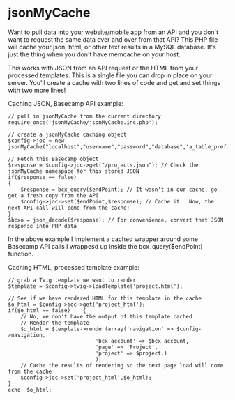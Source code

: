 jsonMyCache
===========

Want to pull data into your website/mobile app from an API and you don't want to request the same data over and over from that API?  This PHP file will cache your json, html, or other text results in a MySQL database.  It's just the thing when you don't have memcache on your host.

This works with JSON from an API request or the HTML from your processed templates.  This is a single file you can drop in place on your server.  You'll create a cache with two lines of code and get and set things with two more lines!

Caching JSON, Basecamp API example:

	// pull in jsonMyCache from the current directory
	require_once('jsonMyCache/jsonMyCache.inc.php');

	// create a jsonMyCache caching object
	$config->joc = new jsonMyCache("localhost","username","password","database",'a_table_prefix_namespace'); 

	// Fetch this Basecamp object
	$response = $config->joc->get("/projects.json"); // Check the jsonMyCache namespace for this stored JSON
	if($response == false)
	{
    	$response = bcx_query($endPoint); // It wasn't in our cache, go get a fresh copy from the API
    	$config->joc->set($endPoint,$response); // Cache it.  Now, the next API call will come from the cache!
	}
	$bcxo = json_decode($response); // For convenience, convert that JSON response into PHP data


In the above example I implement a cached wrapper around some Basecamp API calls I wrappesd up inside the bcx_query($endPoint) function.

Caching HTML, processed template example:

	// grab a Twig template we want to render
	$template = $config->twig->loadTemplate('project.html');

	// See if we have rendered HTML for this template in the cache
	$o_html = $config->joc->get('project_html');
	if($o_html == false)    {
      	// No, we don't have the output of this template cached
      	// Render the template
      	$o_html = $template->render(array('navigation' => $config->navigation,
                                'bcx_account' => $bcx_account,
                                'page' => 'Project',
                                'project' => $project,)
                                );
      	// Cache the results of rendering so the next page load will come from the cache
      	$config->joc->set('project_html',$o_html);
	}
	echo  $o_html;

